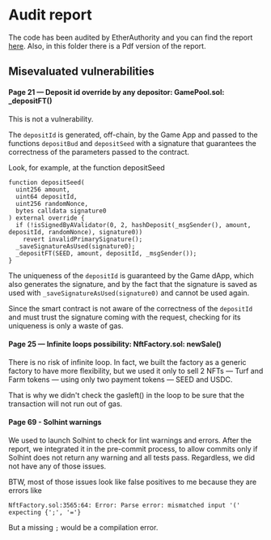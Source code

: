 # Audit report

The code has been audited by EtherAuthority and you can find the report [here](https://etherauthority.io/mobland-protocol-smart-contract-audit/). Also, in this folder there is a Pdf version of the report.

## Misevaluated vulnerabilities

#### Page 21 — Deposit id override by any depositor: GamePool.sol: \_depositFT()

This is not a vulnerability.

The `depositId` is generated, off-chain, by the Game App and passed to the functions `depositBud` and `depositSeed` with a signature that guarantees the correctness of the parameters passed to the contract.

Look, for example, at the function depositSeed

```solidity
function depositSeed(
  uint256 amount,
  uint64 depositId,
  uint256 randomNonce,
  bytes calldata signature0
) external override {
  if (!isSignedByAValidator(0, 2, hashDeposit(_msgSender(), amount, depositId, randomNonce), signature0))
    revert invalidPrimarySignature();
  _saveSignatureAsUsed(signature0);
  _depositFT(SEED, amount, depositId, _msgSender());
}

```

The uniqueness of the `depositId` is guaranteed by the Game dApp, which also generates the signature, and by the fact that the signature is saved as used with `_saveSignatureAsUsed(signature0)` and cannot be used again.

Since the smart contract is not aware of the correctness of the `depositId` and must trust the signature coming with the request, checking for its uniqueness is only a waste of gas.

#### Page 25 — Infinite loops possibility: NftFactory.sol: newSale()

There is no risk of infinite loop. In fact, we built the factory as a generic factory to have more flexibility, but we used it only to sell 2 NFTs — Turf and Farm tokens — using only two payment tokens — SEED and USDC.

That is why we didn't check the gasleft() in the loop to be sure that the transaction will not run out of gas.

#### Page 69 - Solhint warnings

We used to launch Solhint to check for lint warnings and errors. After the report, we integrated it in the pre-commit process, to allow commits only if Solhint does not return any warning and all tests pass. Regardless, we did not have any of those issues.

BTW, most of those issues look like false positives to me because they are errors like

```
NftFactory.sol:3565:64: Error: Parse error: mismatched input '('
expecting {';', '='}
```

But a missing `;` would be a compilation error.

